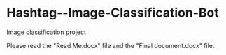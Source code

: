 # Hashtag--Image-Classification-Bot
Image classification project

Please read the "Read Me.docx" file and the "Final document.docx" file.
